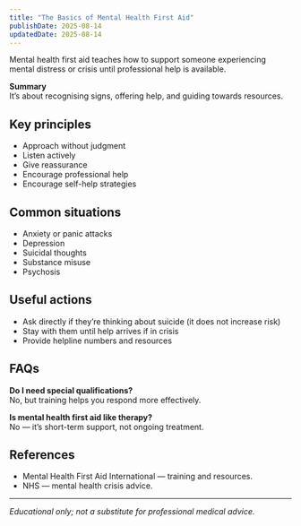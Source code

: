 ```yaml
---
title: "The Basics of Mental Health First Aid"
publishDate: 2025-08-14
updatedDate: 2025-08-14
---
```


Mental health first aid teaches how to support someone experiencing mental distress or crisis until professional help is available.

**Summary**  
It’s about recognising signs, offering help, and guiding towards resources.

## Key principles

- Approach without judgment  
- Listen actively  
- Give reassurance  
- Encourage professional help  
- Encourage self-help strategies

## Common situations

- Anxiety or panic attacks  
- Depression  
- Suicidal thoughts  
- Substance misuse  
- Psychosis

## Useful actions

- Ask directly if they’re thinking about suicide (it does not increase risk)  
- Stay with them until help arrives if in crisis  
- Provide helpline numbers and resources

## FAQs

**Do I need special qualifications?**  
No, but training helps you respond more effectively.

**Is mental health first aid like therapy?**  
No — it’s short-term support, not ongoing treatment.

## References

- Mental Health First Aid International — training and resources.  
- NHS — mental health crisis advice.

---

*Educational only; not a substitute for professional medical advice.*

